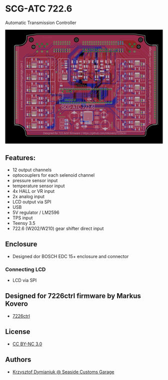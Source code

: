 # SCG-ATC 722.6

Automatic Transmission Controller

![Board](board.png?raw=true "Board")

## Features:
* 12 output channels
* optocouplers for each selenoid channel
* pressure sensor input
* temperature sensor input
* 4x HALL or VR input
* 2x analog input
* LCD output via SPI
* USB
* 5V regulator / LM2596
* TPS input
* Teensy 3.5
* 722.6 (W202/W210) gear shifter direct input

## Enclosure
* Designed dor BOSCH EDC 15+ enclosure and connector

### Connecting LCD
* LCD via SPI

## Designed for 7226ctrl firmware by Markus Kovero
* [7226ctrl](https://github.com/mkovero/7226ctrl)

## License
* [CC BY-NC 3.0](https://creativecommons.org/licenses/by-nc/3.0/)

## Authors
* [Krzysztof Dymianiuk @ Seaside Customs Garage](https://seasidecustoms.blogspot.com/)
